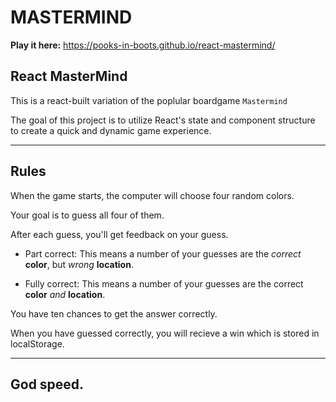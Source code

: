 # **MASTERMIND**

**Play it here:** https://pooks-in-boots.github.io/react-mastermind/

## React MasterMind

This is a react-built variation of the poplular boardgame `Mastermind`

The goal of this project is to utilize React's state and component structure to create a quick and dynamic game experience.

-----

## Rules

When the game starts, the computer will choose four random colors.

Your goal is to guess all four of them.

After each guess, you'll get feedback on your guess.
  - Part correct: This means a number of your guesses are the _correct_ __color__, but _wrong_ __location__.

  - Fully correct: This means a number of your guesses are the correct __color__ _and_ __location__.

You have ten chances to get the answer correctly.

When you have guessed correctly, you will recieve a win which is stored in localStorage.

-----

## God speed.
